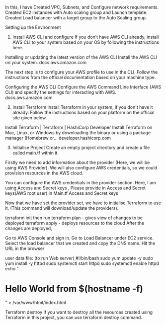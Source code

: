 In this, I have
Created VPC, Subnets, and Configure network requirements.
Created EC2 instances with Auto scaling group and Launch template.
Created Load balancer with a target group to the Auto Scaling group.

Setting up the Environment
1. Install AWS CLI and configure
If you don’t have AWS CLI already, install AWS CLI to your system based on your OS by following the instructions here.

Installing or updating the latest version of the AWS CLI
Install the AWS CLI on your system.
docs.aws.amazon.com

The next step is to configure your AWS profile to use in the CLI. Follow the instructions from the official documentation based on your machine type.

Configuring the AWS CLI
Configure the AWS Command Line Interface (AWS CLI) and specify the settings for interacting with AWS.
docs.aws.amazon.com

2. Install Terraform
Install Terraform in your system, if you don't have it already. Follow the instructions based on your platform on the official site given below.

Install Terraform | Terraform | HashiCorp Developer
Install Terraform on Mac, Linux, or Windows by downloading the binary or using a package manager (Homebrew or…
developer.hashicorp.com

3. Initialise Project
Create an empty project directory and create a file called main.tf within it.

Firstly we need to add information about the provider (Here, we will be using AWS Provider). We will also configure AWS credentials, so we could provision resources in the AWS cloud.


You can configure the AWS credentials in the provider section. Here, I am using  Access and Secret keys , Please provide in Access and Secret keys(AWS root user) in  Main.tf Access and Secret keys 

Now that we have set the provider set, we have to initialise Terraform to use it. (This command will download/update the providers).

terraform init
then run
terraform plan - gives view of changes to be deployed
terraform apply - deploys resources to the cloud
After the changes are deployed,

Go to AWS Console and sign in.
Go to Load Balancer under EC2 service.
Select the load balancer that we created and copy the DNS name.
Hit the URL in the browser


user data file: (to run Web server)
#!/bin/bash
sudo yum update -y
sudo yum install -y httpd
sudo systemctl start httpd
sudo systemctl enable httpd
echo "<h1>Hello World from $(hostname -f)</h1>" > /var/www/html/index.html

Terraform destroy
If you want to destroy all the resources created using Terraform in this project, you can use terraform destroy command.
